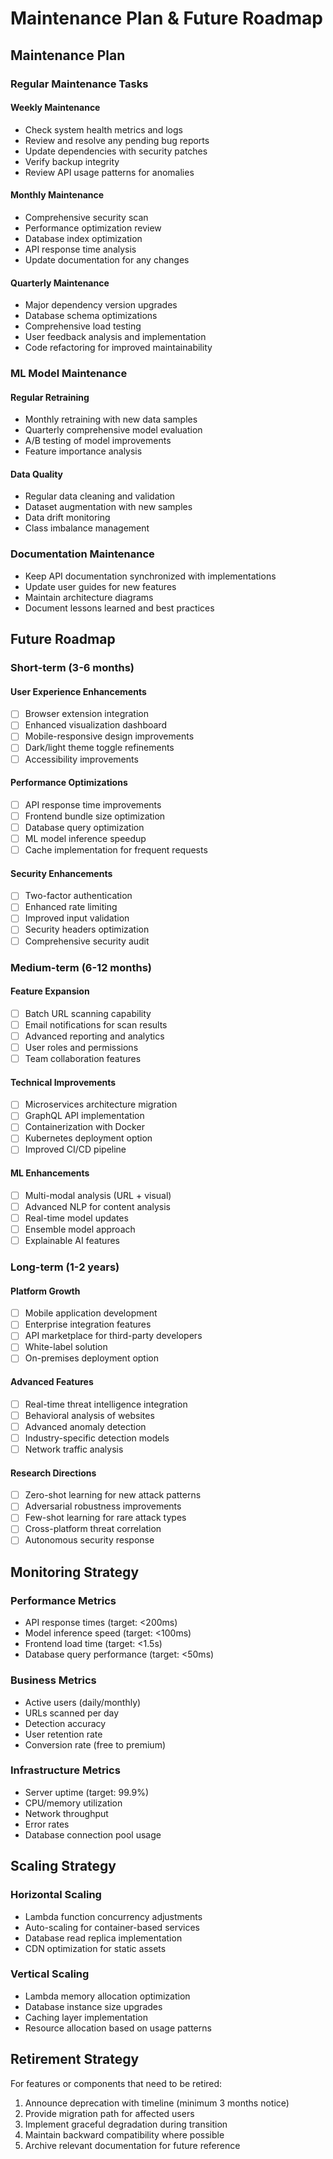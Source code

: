 # Maintenance Plan & Future Roadmap

## Maintenance Plan

### Regular Maintenance Tasks

#### Weekly Maintenance
- Check system health metrics and logs
- Review and resolve any pending bug reports
- Update dependencies with security patches
- Verify backup integrity
- Review API usage patterns for anomalies

#### Monthly Maintenance
- Comprehensive security scan
- Performance optimization review
- Database index optimization
- API response time analysis
- Update documentation for any changes

#### Quarterly Maintenance
- Major dependency version upgrades
- Database schema optimizations
- Comprehensive load testing
- User feedback analysis and implementation
- Code refactoring for improved maintainability

### ML Model Maintenance

#### Regular Retraining
- Monthly retraining with new data samples
- Quarterly comprehensive model evaluation
- A/B testing of model improvements
- Feature importance analysis

#### Data Quality
- Regular data cleaning and validation
- Dataset augmentation with new samples
- Data drift monitoring
- Class imbalance management

### Documentation Maintenance

- Keep API documentation synchronized with implementations
- Update user guides for new features
- Maintain architecture diagrams
- Document lessons learned and best practices

## Future Roadmap

### Short-term (3-6 months)

#### User Experience Enhancements
- [ ] Browser extension integration
- [ ] Enhanced visualization dashboard
- [ ] Mobile-responsive design improvements
- [ ] Dark/light theme toggle refinements
- [ ] Accessibility improvements

#### Performance Optimizations
- [ ] API response time improvements
- [ ] Frontend bundle size optimization
- [ ] Database query optimization
- [ ] ML model inference speedup
- [ ] Cache implementation for frequent requests

#### Security Enhancements
- [ ] Two-factor authentication
- [ ] Enhanced rate limiting
- [ ] Improved input validation
- [ ] Security headers optimization
- [ ] Comprehensive security audit

### Medium-term (6-12 months)

#### Feature Expansion
- [ ] Batch URL scanning capability
- [ ] Email notifications for scan results
- [ ] Advanced reporting and analytics
- [ ] User roles and permissions
- [ ] Team collaboration features

#### Technical Improvements
- [ ] Microservices architecture migration
- [ ] GraphQL API implementation
- [ ] Containerization with Docker
- [ ] Kubernetes deployment option
- [ ] Improved CI/CD pipeline

#### ML Enhancements
- [ ] Multi-modal analysis (URL + visual)
- [ ] Advanced NLP for content analysis
- [ ] Real-time model updates
- [ ] Ensemble model approach
- [ ] Explainable AI features

### Long-term (1-2 years)

#### Platform Growth
- [ ] Mobile application development
- [ ] Enterprise integration features
- [ ] API marketplace for third-party developers
- [ ] White-label solution
- [ ] On-premises deployment option

#### Advanced Features
- [ ] Real-time threat intelligence integration
- [ ] Behavioral analysis of websites
- [ ] Advanced anomaly detection
- [ ] Industry-specific detection models
- [ ] Network traffic analysis

#### Research Directions
- [ ] Zero-shot learning for new attack patterns
- [ ] Adversarial robustness improvements
- [ ] Few-shot learning for rare attack types
- [ ] Cross-platform threat correlation
- [ ] Autonomous security response

## Monitoring Strategy

### Performance Metrics
- API response times (target: <200ms)
- Model inference speed (target: <100ms)
- Frontend load time (target: <1.5s)
- Database query performance (target: <50ms)

### Business Metrics
- Active users (daily/monthly)
- URLs scanned per day
- Detection accuracy
- User retention rate
- Conversion rate (free to premium)

### Infrastructure Metrics
- Server uptime (target: 99.9%)
- CPU/memory utilization
- Network throughput
- Error rates
- Database connection pool usage

## Scaling Strategy

### Horizontal Scaling
- Lambda function concurrency adjustments
- Auto-scaling for container-based services
- Database read replica implementation
- CDN optimization for static assets

### Vertical Scaling
- Lambda memory allocation optimization
- Database instance size upgrades
- Caching layer implementation
- Resource allocation based on usage patterns

## Retirement Strategy

For features or components that need to be retired:

1. Announce deprecation with timeline (minimum 3 months notice)
2. Provide migration path for affected users
3. Implement graceful degradation during transition
4. Maintain backward compatibility where possible
5. Archive relevant documentation for future reference
